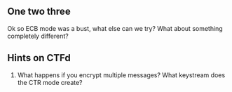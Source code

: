 One two three
---

Ok so ECB mode was a bust, what else can we try? What about something completely different?

Hints on CTFd
---

1. What happens if you encrypt multiple messages? What keystream does the CTR mode create?
